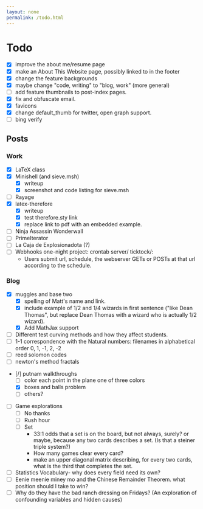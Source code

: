 ```yaml
---
layout: none
permalink: /todo.html
---
```


# Todo #

- [x] improve the about me/resume page
- [x] make an About This Website page, possibly linked to in the footer
- [x] change the feature backgrounds
- [x] maybe change "code, writing" to "blog, work" (more general)
- [ ] add feature thumbnails to post-index pages.
- [x] fix and obfuscate email.
- [x] favicons
- [x] change default_thumb for twitter, open graph support. 
- [ ] bing verify

## Posts ##

### Work ###

- [x] LaTeX class
- [x] Minishell (and sieve.msh)
  - [x] writeup
  - [x] screenshot and code listing for sieve.msh
- [ ] Rayage
- [x] latex-therefore
  - [x] writeup
  - [x] test therefore.sty link
  - [x] replace link to pdf with an embedded example.
- [ ] Ninja Assassin Wonderwall
- [ ] PrimeIterator
- [ ] La Caja de Explosionadota (?)
- [ ] Webhooks one-night project: crontab server/ ticktock/:
  - Users submit url, schedule, the webserver GETs or POSTs at that url according to the schedule.

### Blog ###

- [x] muggles and base two
  - [x] spelling of Matt's name and link.
  - [x] include example of 1/2 and 1/4 wizards in first sentence ("like Dean Thomas", but replace Dean Thomas with a wizard who is actually 1/2 wizard).
  - [x] Add MathJax support 
- [ ] Different test curving methods and how they affect students.
- [ ] 1-1 correspondence with the Natural numbers: filenames in alphabetical order 0, 1, -1, 2, -2
- [ ] reed solomon codes
- [ ] newton's method fractals
- [/] putnam walkthroughs 
  - [ ] color each point in the plane one of three colors
  - [x] boxes and balls problem
  - [ ] others?
- [ ] Game explorations
  - [ ] No thanks
  - [ ] Rush hour
  - [ ] Set
    - 33:1 odds that a set is on the board, but not always, surely? or maybe, because any two cards describes a set. (Is that a steiner triple system?)
    - How many games clear every card?
    - make an upper diagonal matrix describing, for every two cards, what is the third that completes the set.
- [ ] Statistics Vocabulary- why does every field need its own?
- [ ] Eenie meenie miney mo and the Chinese Remainder Theorem. what position should I take to win?
- [ ] Why do they have the bad ranch dressing on Fridays? (An exploration of confounding variables and hidden causes)
